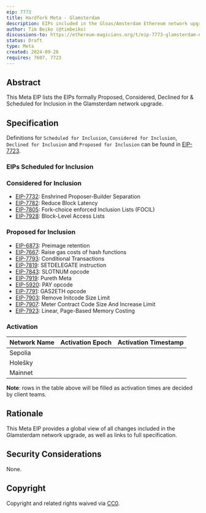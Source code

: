 ```yaml
---
eip: 7773
title: Hardfork Meta - Glamsterdam
description: EIPs included in the Gloas/Amsterdam Ethereum network upgrade.
author: Tim Beiko (@timbeiko)
discussions-to: https://ethereum-magicians.org/t/eip-7773-glamsterdam-network-upgrade-meta-thread/21195
status: Draft
type: Meta
created: 2024-09-26
requires: 7607, 7723
---
```


## Abstract

This Meta EIP lists the EIPs formally Proposed, Considered, Declined for & Scheduled for Inclusion in the Glamsterdam network upgrade.

## Specification

Definitions for `Scheduled for Inclusion`, `Considered for Inclusion`, `Declined for Inclusion` and `Proposed for Inclusion` can be found in [EIP-7723](./eip-7723.md).

### EIPs Scheduled for Inclusion

### Considered for Inclusion

* [EIP-7732](./eip-7732.md): Enshrined Proposer-Builder Separation
* [EIP-7782](./eip-7782.md): Reduce Block Latency
* [EIP-7805](./eip-7805.md): Fork-choice enforced Inclusion Lists (FOCIL)
* [EIP-7928](./eip-7928.md): Block-Level Access Lists

### Proposed for Inclusion

* [EIP-6873](./eip-6873.md): Preimage retention
* [EIP-7667](./eip-7667.md): Raise gas costs of hash functions
* [EIP-7793](./eip-7793.md): Conditional Transactions
* [EIP-7819](./eip-7819.md): SETDELEGATE instruction
* [EIP-7843](./eip-7843.md): SLOTNUM opcode
* [EIP-7919](./eip-7919.md): Pureth Meta
* [EIP-5920](./eip-7791.md): PAY opcode
* [EIP-7791](./eip-7791.md): GAS2ETH opcode
* [EIP-7903](./eip-7903.md): Remove Initcode Size Limit
* [EIP-7907](./eip-7907.md): Meter Contract Code Size And Increase Limit
* [EIP-7923](./eip-7923.md): Linear, Page-Based Memory Costing

### Activation

| Network Name     | Activation Epoch | Activation Timestamp |
|------------------|------------------|----------------------|
| Sepolia          |                  |                      |
| Holešky          |                  |                      |
| Mainnet          |                  |                      |

**Note**: rows in the table above will be filled as activation times are decided by client teams.

## Rationale

This Meta EIP provides a global view of all changes included in the Glamsterdam network upgrade, as well as links to full specification.

## Security Considerations

None.

## Copyright

Copyright and related rights waived via [CC0](../LICENSE.md).
